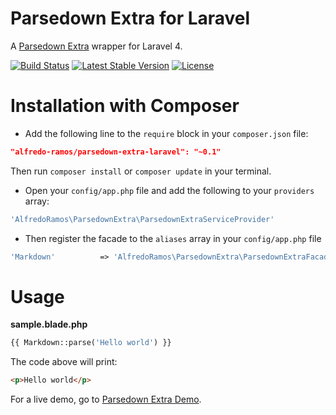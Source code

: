 Parsedown Extra for Laravel
======================
A [Parsedown Extra](https://github.com/erusev/parsedown-extra) wrapper for Laravel 4.

[![Build Status](https://img.shields.io/travis/AlfredoRamos/parsedown-extra-laravel/master.svg?style=flat-square)](https://travis-ci.org/AlfredoRamos/parsedown-extra-laravel) [![Latest Stable Version](https://img.shields.io/github/tag/AlfredoRamos/parsedown-extra-laravel.svg?style=flat-square)](https://github.com/AlfredoRamos/parsedown-extra-laravel/releases) [![License](https://img.shields.io/packagist/l/alfredo-ramos/parsedown-extra-laravel.svg?style=flat-square)](https://packagist.org/packages/alfredo-ramos/parsedown-extra-laravel)

Installation with Composer
====================
* Add the following line to the ```require``` block in your ```composer.json``` file:

```json
"alfredo-ramos/parsedown-extra-laravel": "~0.1"
```

Then run ```composer install``` or ```composer update``` in your terminal.

* Open your ```config/app.php``` file and add the following to your ```providers``` array:

```php
'AlfredoRamos\ParsedownExtra\ParsedownExtraServiceProvider'
```

* Then register the facade to the ```aliases``` array in your ```config/app.php``` file

```php
'Markdown'          => 'AlfredoRamos\ParsedownExtra\ParsedownExtraFacade'
```

Usage
=====

**sample.blade.php**
```php
{{ Markdown::parse('Hello world') }}
```

The code above will print:

```html
<p>Hello world</p>
```

For a live demo, go to [Parsedown Extra Demo](http://parsedown.org/extra/).